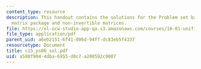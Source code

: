 ```yaml
---
content_type: resource
description: This handout contains the solutions for the Problem set based on the
  matrix package and non-invertible matrices.
file: https://ol-ocw-studio-app-qa.s3.amazonaws.com/courses/16-01-unified-engineering-i-ii-iii-iv-fall-2005-spring-2006/a580f9044dba6955d8c7a208592c9007_c15_ps06_sol.pdf
file_type: application/pdf
parent_uid: a6eb2151-6f41-806d-94ff-dc83eb5f4337
resourcetype: Document
title: c15_ps06_sol.pdf
uid: a580f904-4dba-6955-d8c7-a208592c9007
---
```

